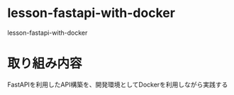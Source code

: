 # lesson-fastapi-with-docker
lesson-fastapi-with-docker

# 取り組み内容
FastAPIを利用したAPI構築を、開発環境としてDockerを利用しながら実践する